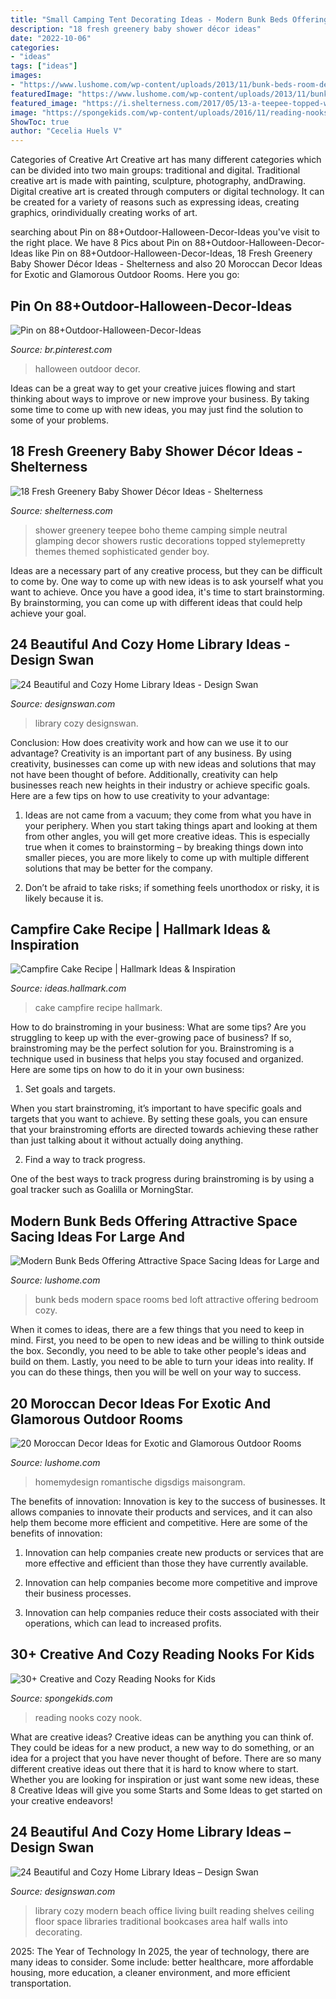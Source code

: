 ```yaml
---
title: "Small Camping Tent Decorating Ideas - Modern Bunk Beds Offering Attractive Space Sacing Ideas For Large And"
description: "18 fresh greenery baby shower décor ideas"
date: "2022-10-06"
categories:
- "ideas"
tags: ["ideas"]
images:
- "https://www.lushome.com/wp-content/uploads/2013/11/bunk-beds-room-design-ideas-13.jpg"
featuredImage: "https://www.lushome.com/wp-content/uploads/2013/11/bunk-beds-room-design-ideas-13.jpg"
featured_image: "https://i.shelterness.com/2017/05/13-a-teepee-topped-with-greenery-for-a-boho-shower.jpg"
image: "https://spongekids.com/wp-content/uploads/2016/11/reading-nooks-for-kids/38-reading-nooks-for-kids.jpg"
ShowToc: true
author: "Cecelia Huels V"
---
```



Categories of Creative Art
Creative art has many different categories which can be divided into two main groups: traditional and digital. Traditional creative art is made with painting, sculpture, photography, andDrawing. Digital creative art is created through computers or digital technology. It can be created for a variety of reasons such as expressing ideas, creating graphics, orindividually creating works of art.

	

		
searching about Pin on 88+Outdoor-Halloween-Decor-Ideas you've visit to the right place. We have 8 Pics about Pin on 88+Outdoor-Halloween-Decor-Ideas like Pin on 88+Outdoor-Halloween-Decor-Ideas, 18 Fresh Greenery Baby Shower Décor Ideas - Shelterness and also 20 Moroccan Decor Ideas for Exotic and Glamorous Outdoor Rooms. Here you go:
		
    
## Pin On 88+Outdoor-Halloween-Decor-Ideas

<img loading=lazy src="https://i.pinimg.com/736x/84/60/b6/8460b6b8d81e8bff26447f5d50b7a2aa.jpg" onerror="this.onerror=null;this.src='https://tse3.mm.bing.net/th?id=OIP.TXXjvmBOfNUwckV2oLWCeQHaMQ&amp;pid=15.1';" alt="Pin on 88+Outdoor-Halloween-Decor-Ideas">

_Source: br.pinterest.com_

>halloween outdoor decor. 

	

Ideas can be a great way to get your creative juices flowing and start thinking about ways to improve or new improve your business. By taking some time to come up with new ideas, you may just find the solution to some of your problems.

    
## 18 Fresh Greenery Baby Shower Décor Ideas - Shelterness

<img loading=lazy src="https://i.shelterness.com/2017/05/13-a-teepee-topped-with-greenery-for-a-boho-shower.jpg" onerror="this.onerror=null;this.src='https://tse2.mm.bing.net/th?id=OIP.z596Rj13_zAqWcpqj7CfCwHaLH&amp;pid=15.1';" alt="18 Fresh Greenery Baby Shower Décor Ideas - Shelterness">

_Source: shelterness.com_

>shower greenery teepee boho theme camping simple neutral glamping decor showers rustic decorations topped stylemepretty themes themed sophisticated gender boy. 

	

Ideas are a necessary part of any creative process, but they can be difficult to come by. One way to come up with new ideas is to ask yourself what you want to achieve. Once you have a good idea, it's time to start brainstorming. By brainstorming, you can come up with different ideas that could help achieve your goal.

    
## 24 Beautiful And Cozy Home Library Ideas - Design Swan

<img loading=lazy src="https://img.designswan.com/2012/07/library/21.jpg" onerror="this.onerror=null;this.src='https://tse2.mm.bing.net/th?id=OIP.2nPAbkcxB0XoIomK3nAs2wHaFD&amp;pid=15.1';" alt="24 Beautiful and Cozy Home Library Ideas - Design Swan">

_Source: designswan.com_

>library cozy designswan. 

	

Conclusion: How does creativity work and how can we use it to our advantage?
Creativity is an important part of any business. By using creativity, businesses can come up with new ideas and solutions that may not have been thought of before. Additionally, creativity can help businesses reach new heights in their industry or achieve specific goals. Here are a few tips on how to use creativity to your advantage: 
1. Ideas are not came from a vacuum; they come from what you have in your periphery. When you start taking things apart and looking at them from other angles, you will get more creative ideas. This is especially true when it comes to brainstorming – by breaking things down into smaller pieces, you are more likely to come up with multiple different solutions that may be better for the company. 

2. Don’t be afraid to take risks; if something feels unorthodox or risky, it is likely because it is.

    
## Campfire Cake Recipe | Hallmark Ideas &amp; Inspiration

<img loading=lazy src="https://ideas.hallmark.com/wp-content/uploads/2016/09/CampfireCake600x600.jpg" onerror="this.onerror=null;this.src='https://tse4.mm.bing.net/th?id=OIP.8ehZCUc1ZrEO-NeHZj_6AQHaHa&amp;pid=15.1';" alt="Campfire Cake Recipe | Hallmark Ideas &amp; Inspiration">

_Source: ideas.hallmark.com_

>cake campfire recipe hallmark. 

	

How to do brainstroming in your business: What are some tips?
Are you struggling to keep up with the ever-growing pace of business? If so, brainstroming may be the perfect solution for you. Brainstroming is a technique used in business that helps you stay focused and organized. Here are some tips on how to do it in your own business: 
1. Set goals and targets.

When you start brainstroming, it’s important to have specific goals and targets that you want to achieve. By setting these goals, you can ensure that your brainstroming efforts are directed towards achieving these rather than just talking about it without actually doing anything. 

2. Find a way to track progress.

One of the best ways to track progress during brainstroming is by using a goal tracker such as Goalilla or MorningStar.

    
## Modern Bunk Beds Offering Attractive Space Sacing Ideas For Large And

<img loading=lazy src="https://www.lushome.com/wp-content/uploads/2013/11/bunk-beds-room-design-ideas-13.jpg" onerror="this.onerror=null;this.src='https://tse3.mm.bing.net/th?id=OIP.dBkLW1L_N97z6e1Sn_F1TgHaE8&amp;pid=15.1';" alt="Modern Bunk Beds Offering Attractive Space Sacing Ideas for Large and">

_Source: lushome.com_

>bunk beds modern space rooms bed loft attractive offering bedroom cozy. 

	

When it comes to ideas, there are a few things that you need to keep in mind. First, you need to be open to new ideas and be willing to think outside the box. Secondly, you need to be able to take other people's ideas and build on them. Lastly, you need to be able to turn your ideas into reality. If you can do these things, then you will be well on your way to success.

    
## 20 Moroccan Decor Ideas For Exotic And Glamorous Outdoor Rooms

<img loading=lazy src="https://www.lushome.com/wp-content/uploads/2014/07/moroccan-decor-outdoor-rooms-backyard-ideas-11.jpg" onerror="this.onerror=null;this.src='https://tse1.mm.bing.net/th?id=OIP.4KcXHMGeyqYa0mmaw_jGwwHaFQ&amp;pid=15.1';" alt="20 Moroccan Decor Ideas for Exotic and Glamorous Outdoor Rooms">

_Source: lushome.com_

>homemydesign romantische digsdigs maisongram. 

	

The benefits of innovation:
Innovation is key to the success of businesses. It allows companies to innovate their products and services, and it can also help them become more efficient and competitive. Here are some of the benefits of innovation:
1. Innovation can help companies create new products or services that are more effective and efficient than those they have currently available.

2. Innovation can help companies become more competitive and improve their business processes.

3. Innovation can help companies reduce their costs associated with their operations, which can lead to increased profits.

    
## 30+ Creative And Cozy Reading Nooks For Kids

<img loading=lazy src="https://spongekids.com/wp-content/uploads/2016/11/reading-nooks-for-kids/38-reading-nooks-for-kids.jpg" onerror="this.onerror=null;this.src='https://tse3.mm.bing.net/th?id=OIP.7eRzHfn2NvSNdfY-Ew2HZAHaLH&amp;pid=15.1';" alt="30+ Creative and Cozy Reading Nooks for Kids">

_Source: spongekids.com_

>reading nooks cozy nook. 

	

What are creative ideas?
Creative ideas can be anything you can think of. They could be ideas for a new product, a new way to do something, or an idea for a project that you have never thought of before. There are so many different creative ideas out there that it is hard to know where to start. Whether you are looking for inspiration or just want some new ideas, these 8 Creative Ideas will give you some Starts and Some Ideas to get started on your creative endeavors!

    
## 24 Beautiful And Cozy Home Library Ideas – Design Swan

<img loading=lazy src="http://img.designswan.com/2012/07/library/22.jpg" onerror="this.onerror=null;this.src='https://tse2.mm.bing.net/th?id=OIP.pFhS9P9E4kY6Vi09mHwv3gHaF4&amp;pid=15.1';" alt="24 Beautiful and Cozy Home Library Ideas – Design Swan">

_Source: designswan.com_

>library cozy modern beach office living built reading shelves ceiling floor space libraries traditional bookcases area half walls into decorating. 

	

2025: The Year of Technology
In 2025, the year of technology, there are many ideas to consider. Some include: better healthcare, more affordable housing, more education, a cleaner environment, and more efficient transportation.

